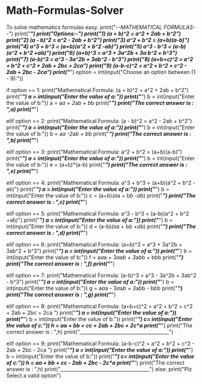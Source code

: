 # Math-Formulas-Solver
To solve mathematics formulas easy.
print("-*-_MATHEMATICAL FORMULAS_-*-")
print("_____________________________________")
print("Options:-")
print("1) (a + b)^2 = a^2 + 2ab + b^2")
print("2) (a - b)^2 = a^2 - 2ab + b^2")
print("3) a^2 + b^2 = (a+b)(a-b)")
print("4) a^3 + b^3 = (a+b)(a^2 + b^2 -ab)")
print("5) a^3 - b^3 = (a-b)(a^2 + b^2 +ab)")
print("6) (a+b)^3 = a^3 + 3a^2b + 3a b^2 + b^3")
print("7) (a-b)^3 = a^3 - 3a^2b + 3ab^2 - b^3")
print("8) (a+b+c)^2 = a^2 + b^2 + c^2 + 2ab + 2bc + 2ca")
print("9) (a-b-c)^2 = a^2 + b^2 + c^2 - 2ab + 2bc - 2ca")
print("_____________________________________")
option = int(input("Choose an option between (1 - 9):")) 

if option == 1:
    print("Mathematical Formula: (a + b)^2 = a^2 + 2ab + b^2")
    print("_____________________________________")
    a = int(input("Enter the value of a:"))
    print("_____________________________________")
    b = int(input("Enter the value of b:"))
    a = a*a + 2*a*b + b*b
    print("_____________________________________")
    print("The correct answer is : ",a)
    print("_____________________________________")
    

elif option == 2: 
    print("Mathematical Formula: (a - b)^2 = a^2 - 2ab + b^2")
    print("_____________________________________")
    a = int(input("Enter the value of a:"))
    print("_____________________________________")
    b = int(input("Enter the value of b:"))
    b = a*a -2*a*b + b*b
    print("_____________________________________")
    print("The correct answer is : ",b)
    print("_____________________________________")

elif option == 3:
    print("Mathematical Formula: a^2 + b^2 = (a+b)(a-b)")
    print("_____________________________________")
    a = int(input("Enter the value of a:"))
    print("_____________________________________")
    b = int(input("Enter the value of b:"))
    e = (a+b)*(a-b)
    print("_____________________________________")
    print("The correct answer is : ",e) 
    print("_____________________________________")

elif option == 4:
    print("Mathematical Formula: a^3 + b^3 = (a+b)(a^2 + b^2 -ab)")
    print("_____________________________________")
    a = int(input("Enter the value of a:"))
    print("_____________________________________")
    b = int(input("Enter the value of b:"))
    c = (a+b)*(a*a + b*b -a*b) 
    print("_____________________________________")
    print("The correct answer is : ",c)
    print("_____________________________________")

elif option == 5:
    print("Mathematical Formula: a^3 - b^3 = (a-b)(a^2 + b^2 +ab)")
    print("_____________________________________")
    a = int(input("Enter the value of a:"))
    print("_____________________________________")
    b = int(input("Enter the value of b:"))
    d = (a-b)*(a*a + b*b +a*b) 
    print("_____________________________________")
    print("The correct answer is : ",d)
    print("_____________________________________")

elif option == 6:
    print("Mathematical Formula: (a+b)^3 = a^3 + 3a^2b + 3ab^2 + b^3")
    print("_____________________________________")
    a = int(input("Enter the value of a:"))
    print("_____________________________________")
    b = int(input("Enter the value of b:"))
    f = a*a*a + 3*a*a*b + 3*a*b*b + b*b*b
    print("_____________________________________")
    print("The correct answer is : ",f)
    print("_____________________________________")

elif option == 7:
    print("Mathematical Formula: (a-b)^3 = a^3 - 3a^2b + 3ab^2 - b^3")
    print("_____________________________________")
    a = int(input("Enter the value of a:"))
    print("_____________________________________")
    b = int(input("Enter the value of b:"))
    g = a*a*a - 3*a*a*b + 3*a*b*b - b*b*b
    print("_____________________________________")
    print("The correct answer is : ",g)
    print("_____________________________________")
    
elif option == 8:
    print("Mathematical Formula: (a+b+c)^2 = a^2 + b^2 + c^2 + 2ab + 2bc + 2ca ")
    print("_____________________________________")
    a = int(input("Enter the value of a:"))
    print("_____________________________________")
    b = int(input("Enter the value of b:"))
    print("_____________________________________")
    c= int(input("Enter the value of c:"))
    h = a*a + b*b + c*c + 2*a*b + 2*b*c + 2*c*a
    print("_____________________________________")
    print("The correct answer is : ",h)
    print("_____________________________________")

elif option == 9:
    print("Mathematical Formula: (a-b-c)^2 = a^2 + b^2 + c^2 - 2ab + 2bc - 2ca ")
    print("_____________________________________")
    a = int(input("Enter the value of a:"))
    print("_____________________________________")
    b = int(input("Enter the value of b:"))
    print("_____________________________________")
    c= int(input("Enter the value of c:"))
    h = a*a + b*b + c*c - 2*a*b + 2*b*c - 2*c*a
    print("_____________________________________")
    print("The correct answer is : ",h)
    print("_____________________________________")
else:
    print("Plz Select a valid option")
